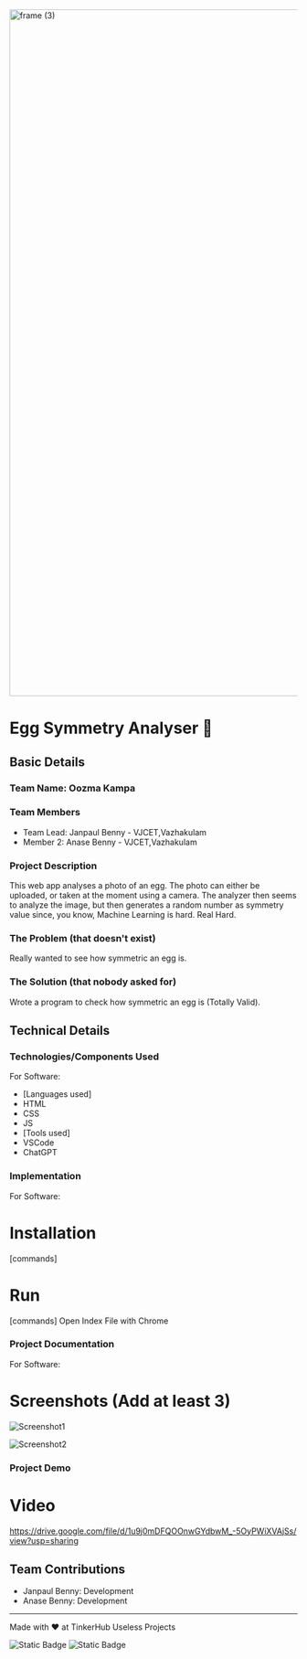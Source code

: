 <img width="3188" height="1202" alt="frame (3)" src="https://github.com/user-attachments/assets/517ad8e9-ad22-457d-9538-a9e62d137cd7" />


# Egg Symmetry Analyser 🎯


## Basic Details
### Team Name: Oozma Kampa


### Team Members
- Team Lead: Janpaul Benny - VJCET,Vazhakulam
- Member 2: Anase Benny -  VJCET,Vazhakulam

### Project Description
This web app analyses a photo of an egg. The photo can either be uploaded, or taken at the moment using a camera.
The analyzer then seems to analyze the image, but then generates a random number as symmetry value since, you know, 
Machine Learning is hard. Real Hard.

### The Problem (that doesn't exist)
Really wanted to see how symmetric an egg is.

### The Solution (that nobody asked for)
Wrote a program to check how symmetric an egg is (Totally Valid).

## Technical Details
### Technologies/Components Used
For Software:
- [Languages used]
- HTML
- CSS
- JS
- [Tools used]
- VSCode
- ChatGPT

### Implementation
For Software:
# Installation
[commands]

# Run
[commands]
Open Index File with Chrome

### Project Documentation
For Software:

# Screenshots (Add at least 3)
![Screenshot1](https://drive.google.com/file/d/1NpoV72KxXrWbxsQXDKZ6XPmwho1JHoPk/view?usp=sharing)

![Screenshot2](https://drive.google.com/file/d/1MgLDrAyL6MP7vfWVigg-sHFTvFdrVKKI/view?usp=sharing)

### Project Demo
# Video
https://drive.google.com/file/d/1u9j0mDFQOOnwGYdbwM_-5OyPWiXVAjSs/view?usp=sharing

## Team Contributions
- Janpaul Benny: Development
- Anase Benny: Development
---
Made with ❤️ at TinkerHub Useless Projects 

![Static Badge](https://img.shields.io/badge/TinkerHub-24?color=%23000000&link=https%3A%2F%2Fwww.tinkerhub.org%2F)
![Static Badge](https://img.shields.io/badge/UselessProjects--25-25?link=https%3A%2F%2Fwww.tinkerhub.org%2Fevents%2FQ2Q1TQKX6Q%2FUseless%2520Projects)


